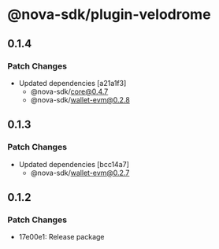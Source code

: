 # @nova-sdk/plugin-velodrome

## 0.1.4

### Patch Changes

- Updated dependencies [a21a1f3]
  - @nova-sdk/core@0.4.7
  - @nova-sdk/wallet-evm@0.2.8

## 0.1.3

### Patch Changes

- Updated dependencies [bcc14a7]
  - @nova-sdk/wallet-evm@0.2.7

## 0.1.2

### Patch Changes

- 17e00e1: Release package
